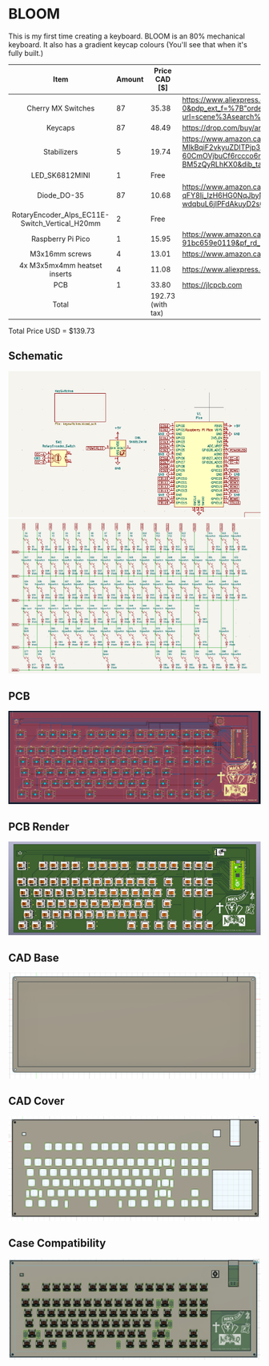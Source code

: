 # BLOOM

This is my first time creating a keyboard. BLOOM is an 80% mechanical keyboard. It also has a gradient keycap colours (You'll see that when it's fully built.)


|              Item             | Amount | Price CAD [$] | Link                                              |
|:-----------------------------:|--------|-----------|-------------------------------------------------------|
| Cherry MX Switches            | 87     | 35.38      | https://www.aliexpress.com/item/1005006255961111.html?spm=a2g0o.productlist.main.1.313aZQHbZQHbyF&algo_pvid=6d1afddf-9989-4a7c-ad5a-14945d9acb3d&algo_exp_id=6d1afddf-9989-4a7c-ad5a-14945d9acb3d-0&pdp_ext_f=%7B"order"%3A"1044"%2C"eval"%3A"1"%7D&pdp_npi=4%40dis%21CAD%218.99%211.39%21%21%2145.94%217.11%21%402101d9ee17529990794214549e88c5%2112000036489552472%21sea%21CA%210%21ABX&curPageLogUid=JNMqebzd3gPt&utparam-url=scene%3Asearch%7Cquery_from%3A                                             |
| Keycaps                       | 87     | 48.49     | https://drop.com/buy/artifact-bloom-series-keycap-set-dusk |
| Stabilizers                   | 5      | 19.74     | https://www.amazon.ca/DUROCK-Stabilizer-Innovative-Pre-Clipped-Stabilizers/dp/B0CTHT34MJ/ref=sr_1_6?crid=3I9G31SNMBT7W&dib=eyJ2IjoiMSJ9.8cGy-ea2-MIkBqiF2vkyuZDITPjp3a3Fep4V0SiRuF9i_6dnIPe3k1yfIt9ygyoMCQOYO_dQZjndEw2I9Vn7ARTynhSFjQwxL0J2cqDeKPnn9L0cVc5D9j-9DRV6V4piDr2Oc-60CmOVjbuCf6rccco6rJVJdBC1S_j8T8C2Qv11SR_lPxfxPPFhb9bpXKfCTYBbD8eraKnpngX2EfMmWog839faeGzmm4Pk1QSqSW_L5SoljXH6kCySosK2Xy6RJsBz07PmCHbTOFDmPvU4NiaHTP-QPG5Kpw7WnoI379Q.U3SxNQAsqVMGv3OpaTpbAQttIjlv4k-BM5zQyRLhKX0&dib_tag=se&keywords=stabilizer%2Bkeyboard&qid=1754020916&sprefix=%2Caps%2C203&sr=8-6&th=1 |
| LED_SK6812MINI                | 1      | Free      |                                               |
| Diode_DO-35                   | 87      | 10.68      | https://www.amazon.ca/Projects-1N914-Diode-General-Purpose/dp/B08MDHZ7ZL/ref=sr_1_9?crid=2DMKVJ5HZY5WU&dib=eyJ2IjoiMSJ9.d8ETRJPUZkg-VEAybiwC703cy6oceDCzJVcIB_yUKkNKfuIVb-znMdmCRQLJagMXDmRasBn0K-qFY8Ij_IzH6HG0NqJbyNg5s7V7ZOzCKXBCc2gEVW8TMgIvge0yoce6TUcs2IkxxMPI-0szmRbqSimUCQKeNIhYuyRqUJUQRJcxv8mOzvu6uoZeaBRjp5WAMWKSOod2lwyUM0UnId6N_O0DHek0HyVLCqwA-wdqbuL6jIPFdAkuyD2s0HM_5uMH2dlWHWLgMggwtZc10jEe70WOQDwSGjLxZdJVbhTdS_w.sgrBLb9haz4rnv2ThI0nOqeAzVzbrGmwBqx6JRbmabk&dib_tag=se&keywords=diode+do-35&qid=1754025719&sprefix=diode_do-35%2Caps%2C230&sr=8-9      |                               
| RotaryEncoder_Alps_EC11E-Switch_Vertical_H20mm| 2      | Free      |                                              |
| Raspberry Pi Pico             | 1    | 15.95     | https://www.amazon.ca/Official-Raspberry-Pi-Pico-Dual-core/dp/B0B5H2LNL2/ref=ci_mcx_mr_mp_m_d_sccl_1_4/143-8570855-5007560?pd_rd_w=9x9xo&content-id=amzn1.sym.3f0e3e21-f41b-47ae-9a2b-6ccda06d59fd:amzn1.symc.27c848cf-47ab-487b-bd07-91bc659e0119&pf_rd_p=3f0e3e21-f41b-47ae-9a2b-6ccda06d59fd&pf_rd_r=803K2TTH1W4C557RV4YF&pd_rd_wg=v7oOk&pd_rd_r=1c9be82c-5e2b-4aa2-a758-d26f21120eea&pd_rd_i=B0B5H2LNL2&psc=1                                         |
| M3x16mm screws                | 4      | 13.01      |         https://www.amazon.ca/M3x16mm-Button-Socket-Screws-stainless/dp/B075PQLF83?gQT=1&th=1                                              |
| 4x M3x5mx4mm heatset inserts  | 4      | 11.08     |  https://www.aliexpress.com/item/4000232858343.html?gatewayAdapt=usa2glo4itemAdapt                                                     |
| PCB                           | 1      | 33.80     | https://jlcpcb.com |
| Total                         |        | 192.73 (with tax)|                                                       |

Total Price USD = $139.73

## Schematic
![schematic](https://github.com/Doubtfull/Bloom/blob/main/Assets/Schematic1.png)
![schematic](https://github.com/Doubtfull/Bloom/blob/main/Assets/Schematic2.png)

## PCB
![PCB](https://github.com/Doubtfull/Bloom/blob/main/Assets/PCB.png)

## PCB Render
![PCB Render](https://github.com/Doubtfull/Bloom/blob/main/Assets/PCB%203D.png)

## CAD Base
![CAD Base](https://github.com/Doubtfull/Bloom/blob/main/Assets/Bottom%20Case.png)

## CAD Cover
![CAD Cover](https://github.com/Doubtfull/Bloom/blob/main/Assets/Top%20Case.png)

## Case Compatibility
![case compatibility](https://github.com/Doubtfull/Bloom/blob/main/Assets/Compatibility.png)

